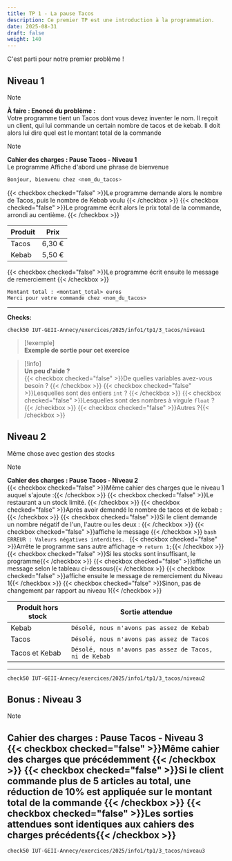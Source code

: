 ```yaml
---
title: TP 1 - La pause Tacos
description: Ce premier TP est une introduction à la programmation.
date: 2025-08-31
draft: false
weight: 140
---
```

C'est parti pour notre premier problème ! 

## Niveau 1
> [!note]  
> **À faire : Enoncé du problème :**  
> Votre programme tient un Tacos dont vous devez inventer le nom. 
> Il reçoit un client, qui lui commande un certain nombre de tacos et de kebab. 
> Il doit alors lui dire quel est le montant total de la commande

> [!note]  
> **Cahier des charges : Pause Tacos - Niveau 1**  
> Le programme Affiche d'abord une phrase de bienvenue 
> ```bash
> Bonjour, bienvenu chez <nom_du_tacos>
> ```
> {{< checkbox checked="false" >}}Le programme demande alors le nombre de Tacos, puis le nombre de Kebab voulu {{< /checkbox >}}
> {{< checkbox checked="false" >}}Le programme écrit alors le prix total de la commande, arrondi au centième. {{< /checkbox >}}
> 
> |Produit|Prix|
> |---|---|
> |Tacos|6,30 €|
> |Kebab|5,50 €|
> 
> {{< checkbox checked="false" >}}Le programme écrit ensuite le message de remerciement {{< /checkbox >}}
> ```
> Montant total : <montant_total> euros
> Merci pour votre commande chez <nom_du_tacos>
> ```
>---
>**Checks:**
> ```
> check50 IUT-GEII-Annecy/exercices/2025/info1/tp1/3_tacos/niveau1
> ```


> [!exemple]  
> **Exemple de sortie pour cet exercice**  
> [<script src="https://asciinema.org/a/hD1h6Kxu9xtn1pfwgW2e7oetjhttps://asciinema.org/a/.js" id="https://asciinema.org/a/" async="true"></script>](https://asciinema.org/a/hD1h6Kxu9xtn1pfwgW2e7oetj)

> [!info]  
> **Un peu d'aide ?**  
> {{< checkbox checked="false" >}}De quelles variables avez-vous besoin ? {{< /checkbox >}}
> 	{{< checkbox checked="false" >}}Lesquelles sont des entiers `int` ? {{< /checkbox >}}
> 	{{< checkbox checked="false" >}}Lesquelles sont des nombres à virgule `float` ? {{< /checkbox >}}
> 	{{< checkbox checked="false" >}}Autres ?{{< /checkbox >}}

## Niveau 2 
Même chose avec gestion des stocks

> [!note]  
> **Cahier des charges : Pause Tacos - Niveau 2**  
> {{< checkbox checked="false" >}}Même cahier des charges que le niveau 1 auquel s'ajoute :{{< /checkbox >}}
> {{< checkbox checked="false" >}}Le restaurant a un stock limité. {{< /checkbox >}}
> 	{{< checkbox checked="false" >}}Après avoir demandé le nombre de tacos et de kebab :{{< /checkbox >}}
> 		{{< checkbox checked="false" >}}Si le client demande un nombre négatif de l'un, l'autre ou les deux : {{< /checkbox >}}
> 			{{< checkbox checked="false" >}}affiche le message {{< /checkbox >}}
> 			```bash
> 			ERREUR : Valeurs négatives interdites.
> 			```
> 			{{< checkbox checked="false" >}}Arrête le programme sans autre affichage -> `return 1;`{{< /checkbox >}}
> 		{{< checkbox checked="false" >}}Si les stocks sont insuffisant, le programme{{< /checkbox >}}
> 			{{< checkbox checked="false" >}}affiche un message selon le tableau ci-dessous{{< /checkbox >}}
> 			{{< checkbox checked="false" >}}affiche ensuite le message de remerciement du Niveau 1{{< /checkbox >}}
> 		{{< checkbox checked="false" >}}Sinon, pas de changement par rapport au niveau 1{{< /checkbox >}}
> 
> | Produit hors stock | Sortie attendue |
> |---|---|
> | Kebab | `Désolé, nous n'avons pas assez de Kebab`|
> | Tacos | `Désolé, nous n'avons pas assez de Tacos`|
> |Tacos et Kebab | `Désolé, nous n'avons pas assez de Tacos, ni de Kebab` |
> ---
> ```
> check50 IUT-GEII-Annecy/exercices/2025/info1/tp1/3_tacos/niveau2
> ```

## Bonus : Niveau 3

> [!note]  
> **Cahier des charges : Pause Tacos - Niveau 3**  
> {{< checkbox checked="false" >}}Même cahier des charges que précédemment {{< /checkbox >}}
> {{< checkbox checked="false" >}}Si le client commande plus de 5 articles au total, une réduction de 10% est appliquée sur le montant total de la commande {{< /checkbox >}}
> {{< checkbox checked="false" >}}Les sorties attendues sont identiques aux cahiers des charges précédents{{< /checkbox >}}
> ---
> ```
> check50 IUT-GEII-Annecy/exercices/2025/info1/tp1/3_tacos/niveau3
> ```
